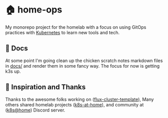 # 🏠 home-ops

My monorepo project for the homelab with a focus on using GitOps practices with [Kubernetes](https://kubernetes.io/) to learn new tools and tech.

## 📖 Docs

At some point I'm going clean up the chicken scratch notes markdown files in [docs/](codecio/home-ops/tree/master/docs) and render them in some fancy way. The focus for now is getting k3s up.

## 🤝 Inspiration and Thanks

Thanks to the awesome folks working on ([flux-cluster-template](https://github.com/onedr0p/flux-cluster-template)), Many others shared homelab projects ([k8s-at-home](https://github.com/topics/k8s-at-home)), and community at ([k8s@home](https://discord.gg/k8s-at-home)) Discord server.
